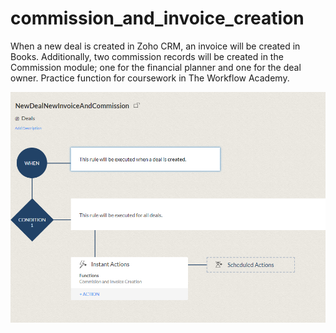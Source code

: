 # commission_and_invoice_creation

When a new deal is created in Zoho CRM, an invoice will be created in Books. Additionally, two commission records will be created in the Commission module; one for the financial planner and one for the deal owner. 
Practice function for coursework in The Workflow Academy.

<img src="newinvoice.PNG">
